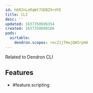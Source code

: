 ```yaml
---
id: h6RZnLeRqWt7XDBZXrdYE
title: CLI
desc: ''
updated: 1637350696354
created: 1637350690166
pods:
  airtable:
    dendron.scopes: recZJjTHwjQW3rpHA
---
```


Related to Dendron CLI

## Features

- #feature.scripting
